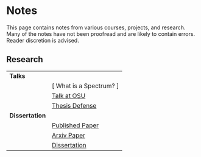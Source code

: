 # Notes

<!-- [<img src="https://abstrusegoose.com/strips/it_is_obvious.png" width="70%" style="display:block; margin:auto">](https://abstrusegoose.com/230) -->

This page contains notes from various courses, projects, and research.
Many of the notes have not been proofread and are likely to contain errors.
Reader discretion is advised.

## Research

|                  |                         |
| ---------------- | ----------------------- |
| **Talks**        |                         |
|                  | [ What is a Spectrum? ] |
|                  | [ Talk at OSU ]         |
|                  | [ Thesis Defense ]      |
| **Dissertation** |                         |
|                  | [ Published Paper ]     |
|                  | [ Arxiv Paper ]         |
|                  | [ Dissertation ]        |

[published paper]: https://doi.org/10.1007/s40062-020-00255-3
[arxiv paper]: https://arxiv.org/abs/1711.07670
[dissertation]: https://github.com/apurvnakade/PDFs/blob/main/assorted%20notes/Research/PhD%20Thesis.pdf
[talk at osu]: https://github.com/apurvnakade/PDFs/blob/main/assorted%20notes/Research/2019%20-%20OSU%20Conference.pdf
[thesis defense]: https://github.com/apurvnakade/PDFs/blob/main/assorted%20notes/Research/2019%20-%20Thesis%20Defense.pdf
